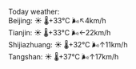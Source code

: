 Today weather:  
Beijing: ☀️   🌡️+33°C 🌬️↖4km/h  
Tianjin: ☀️   🌡️+33°C 🌬️←22km/h  
Shijiazhuang: ☀️   🌡️+32°C 🌬️↑11km/h  
Tangshan: ☀️   🌡️+37°C 🌬️↑17km/h  
